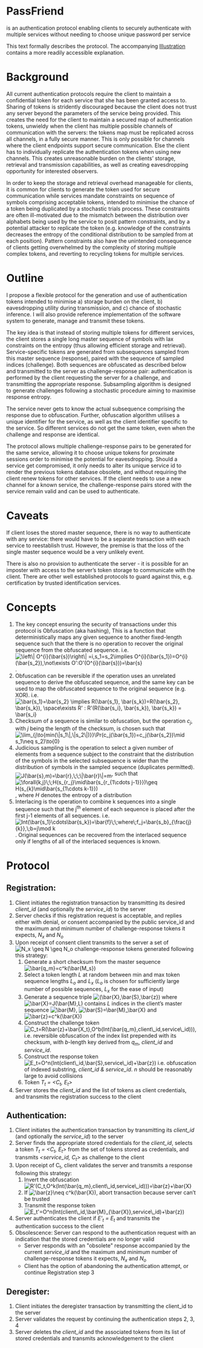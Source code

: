 # PassFriend
is an authentication protocol enabling clients to securely authenticate with multiple services without needing to choose unique password per service

This text formally describes the protocol. The accompanying [Illustration](./Illustration.md) contains a more readily accessible explanation.

# Background
All current authentication protocols require the client to maintain a confidential token for each service that she has been granted access to. Sharing of tokens is stridently discouraged because the client does not trust any server beyond the parameters of the service being provided. This creates the need for the client to maintain a secured map of authentication tokens, unwieldy when the client has multiple possible channels of communication with the servers:  the tokens map must be replicated across all channels, in a fully secure manner. This is only possible for channels where the client endpoints support secure communication. Else the client has to individually replicate the authentication tokens when using new channels. This creates unreasonable burden on the clients’ storage, retrieval and transmission capabilities, as well as creating eavesdropping opportunity for interested observers.

In order to keep the storage and retrieval overhead manageable for clients, it is common for clients to generate the token used for secure communication while services mandate constraints on sequence of symbols comprising acceptable tokens, intended to minimise the chance of a token being duplicated by a stochastic trials process. These constraints are often ill-motivated due to the mismatch between the distribution over alphabets being used by the service to posit pattern constraints, and by a potential attacker to replicate the token (e.g. knowledge of the constraints decreases the entropy of the conditional distribution to be sampled from at each position). Pattern constraints also have the unintended consequence of clients getting overwhelmed by the complexity of storing multiple complex tokens, and reverting to recycling tokens for multiple services. 

# Outline
I propose a flexible protocol for the generation and use of authentication tokens intended to minimise a) storage burden on the client, b) eavesdropping utility during transmission, and c) chance of stochastic inference. I will also provide reference implementation of the software system to generate, manage and transmit these tokens.

The key idea is that instead of storing multiple tokens for different services, the client stores a single long master sequence of symbols with lax constraints on the entropy (thus allowing efficient storage and retrieval). Service-specific tokens are generated from subsequences sampled from this master sequence (response), paired with the sequence of sampled indices (challenge). Both sequences are obfuscated as described below and transmitted to the server as challenge-response pair: authentication is performed by the client requesting the server for a challenge, and transmitting the appropriate response. Subsampling algorithm is designed to generate challenges following a stochastic procedure aiming to maximise response entropy.

The service never gets to know the actual subsequence comprising the response due to obfuscation. Further, obfuscation algorithm utilises a unique identifier for the service, as well as the client identifier specific to the service. So different services do not get the same token, even when the challenge and response are identical. 

The protocol allows multiple challenge-response pairs to be generated for the same service, allowing it to choose unique tokens for proximate sessions order to minimise the potential for eavesdropping. Should a service get compromised, it only needs to alter its unique service id to render the previous tokens database obsolete, and without requiring the client renew tokens for other services. If the client needs to use a new channel for a known service, the challenge-response pairs stored with the service remain valid and can be used to authenticate.

# Caveats
If client loses the stored master sequence, there is no way to authenticate with any service: there would have to be a separate transaction with each service to reestablish trust. However, the premise is that the loss of the single master sequence would be a very unlikely event.

There is also no provision to authenticate the server - it is possible for an imposter with access to the server’s token storage to communicate with the client. There are other well established protocols to guard against this, e.g. certification by trusted identification services.

# Concepts 
1. The key concept ensuring the security of transactions under this protocol is Obfuscation (aka hashing), This is a function that deterministically maps any given sequence to another fixed-length sequence such that the there is no operation to recover the original sequence from the obfuscated sequence.  i.e. <img src="https://latex.codecogs.com/svg.latex?\fn_cm&space;\left\|&space;O^{i}(\bar{s})\right\|&space;=i,s_1=s_2\implies&space;O^{i}(\bar{s_1})=O^{i}(\bar{s_2}),\not\exists&space;O':O'(O^{i}(\bar{s}))=\bar{s}" title="\left\| O^{i}(\bar{s})\right\| =i,s_1=s_2\implies O^{i}(\bar{s_1})=O^{i}(\bar{s_2}),\not\exists O':O'(O^{i}(\bar{s}))=\bar{s}" align="middle"/>. 
2. Obfuscation can be reversible if the operation uses an unrelated sequence to derive the obfuscated sequence, and the same key can be used to map the obfuscated sequence to the original sequence (e.g. XOR). i.e. <img src="https://latex.codecogs.com/svg.latex?\fn_cm&space;\bar{s_1}=\bar{s_2}&space;\implies&space;R(\bar{s_1},&space;\bar{s_k})=R(\bar{s_2},&space;\bar{s_k}),&space;\space\exists&space;R'&space;:&space;R'(R(\bar{s_i},&space;\bar{s_k}),&space;\bar{s_k})&space;=&space;\bar{s_i}" title="\bar{s_1}=\bar{s_2} \implies R(\bar{s_1}, \bar{s_k})=R(\bar{s_2}, \bar{s_k}), \space\exists R' : R'(R(\bar{s_i}, \bar{s_k}), \bar{s_k}) = \bar{s_i}" align="middle"/>
3. Checksum of a sequence is similar to obfuscation, but the operation _c<sub>j</sub>_, with _j_ being the length of the checksum, is chosen such that <img src="https://latex.codecogs.com/svg.latex?\fn_cm&space;\lim_{j\to{min(\|s_1\|,\|s_2\|)}}\Pr(c_j(\bar{s_1})=c_j(\bar{s_2})\mid&space;s_1\neq&space;s_2)\to{0}" title="\lim_{j\to{min(\|s_1\|,\|s_2\|)}}\Pr(c_j(\bar{s_1})=c_j(\bar{s_2})\mid s_1\neq s_2)\to{0}" align="middle"/>
4. Judicious sampling is the operation to select a given number of elements from a sequence subject to the constraint that the distribution of the symbols in the selected subsequence is wider than the distribution of symbols in the sampled sequence  (duplicates permitted). <img src="https://latex.codecogs.com/svg.latex?\fn_cm&space;J(\bar{s},m)=\bar{r},\;\;\|\bar{r}\|=m" title="J(\bar{s},m)=\bar{r},\;\;\|\bar{r}\|=m" align="middle"/>, such that <img src="https://latex.codecogs.com/svg.latex?\fn_cm&space;\forall{k,j}\;\;H(s_{r_j}\mid\bar{s_{r_{1\cdots&space;j-1}}})\geq&space;H(s_{k}\mid\bar{s_{1\cdots&space;k-1}})" title="\forall{k,j}\;\;H(s_{r_j}\mid\bar{s_{r_{1\cdots j-1}}})\geq H(s_{k}\mid\bar{s_{1\cdots k-1}})" align="middle"/>, where _H_ denotes the entropy of a distribution 
5. Interlacing is the operation to combine k sequences into a single sequence such that the j<sup>th</sup> element of each sequence is placed after the first j-1 elements of all sequences. i.e. <img src="https://latex.codecogs.com/svg.latex?\fn_cm&space;Int(\bar{s_1}\cdots\bar{s_k})=\bar{f}\;\;where\;f_j=\bar{s_b}_{\frac{j}{k}},\;b=j\mod&space;k" title="Int(\bar{s_1}\cdots\bar{s_k})=\bar{f}\;\;where\;f_j=\bar{s_b}_{\frac{j}{k}},\;b=j\mod k" align="middle"/>. Original sequences can be recovered from the interlaced sequence only if lengths of all of the interlaced sequences is known.

# Protocol 
## Registration: 
1. Client initiates the registration transaction by transmitting its desired _client_id_ (and optionally the _service_id_) to the server
2. Server checks if this registration request is acceptable, and replies either with denial, or consent accompanied by the public service_id and the maximum and minimum number of challenge-response tokens it expects, _N<sub>x</sub>_ and _N<sub>o</sub>_
3. Upon receipt of consent client transmits to the server a set of <img src="https://latex.codecogs.com/svg.latex?\fn_cm&space;N_x\geqN\geq&space;N_o" title="N_x \geq N \geq N_o"/> challenge-response tokens generated following this strategy:
   1. Generate a short checksum from the master sequence <img src="https://latex.codecogs.com/svg.latex?\fn_cm&space;\bar{q_m}=c^k(\bar{M})" title="\bar{q_m}=c^k(\bar{M_s})"/>
   2. Select a token length _L_ at random between min and max token sequence lengths _L<sub>o</sub>_ and _L<sub>x</sub>_ (_L<sub>o</sub>_ is chosen for sufficiently large number of possible sequences, _L<sub>x</sub>_ for the ease of input) 
   3. Generate a sequence triple <img src="https://latex.codecogs.com/svg.latex?\fn_cm&space;(\bar{X},\bar{S},\bar{z})" title="(\bar{X},\bar{S},\bar{z})" /> where <img src="https://latex.codecogs.com/svg.latex?\fn_cm&space;\bar{X}=J(\bar{M},L)" title="\bar{X}=J(\bar{M},L)" /> contains _L_ indices in the client’s master sequence <img src="https://latex.codecogs.com/svg.latex?\fn_cm&space;\bar{M}" title="\bar{M}" />, <img src="https://latex.codecogs.com/svg.latex?\fn_cm&space;\bar{S}=\bar{M}_\bar{X}" title="\bar{S}=\bar{M}_\bar{X}" /> and <img src="https://latex.codecogs.com/svg.latex?\fn_cm&space;\bar{z}=c^k(\bar{X})" title="\bar{z}=c^k(\bar{X})"/>
   4. Construct the challenge token <img src="https://latex.codecogs.com/svg.latex?\fn_cm&space;C_t=R(\bar{z}&plus;\bar{X_t},O^b(Int(\bar{q_m},client\_id,service\_id)))" title="C_t=R(\bar{z}+\bar{X_t},O^b(Int(\bar{q_m},client\_id,service\_id)))" />, i.e. reversible obfuscation of the index list prepended with its checksum, with _b_-length key derived from _q<sub>m</sub>_, _client_id_ and _service_id_.
   5. Construct the response token <img src="https://latex.codecogs.com/svg.latex?\fn_cm&space;E_t=O^n(Int(client\_id,\bar{S},service\_id)&plus;\bar{z})" title="E_t=O^n(Int(client\_id,\bar{S},service\_id)+\bar{z})" /> i.e. obfuscation of indexed substring, _client_id & service_id_. _n_ should be reasonably large to avoid collisions
   6. Token _T<sub>t</sub> = &lt;C<sub>t</sub>, E<sub>t</sub>&gt;_
4. Server stores the _client_id_ and the list of tokens as client credentials, and transmits the registration success to the client

## Authentication:
1. Client initiates the authentication transaction by transmitting its _client_id_ (and optionally the _service_id_) to the server
2. Server finds the appropriate stored credentials for the _client_id_, selects a token _T<sub>t</sub> = &lt;C<sub>t</sub>, E<sub>t</sub>&gt;_ from the set of tokens stored as credentials, and transmits _&lt;service_id, C<sub>t</sub>&gt;_ as challenge to the client
3. Upon receipt of C<sub>t</sub>, client validates the server and transmits a response following this strategy:
   1. Invert the obfuscation <img src="https://latex.codecogs.com/svg.latex?\fn_cm&space;R'(C_t,O^k(Int(\bar{q_m},client\_id,service\_id)))=\bar{z}&plus;\bar{X}" title="R'(C_t,O^k(Int(\bar{q_m},client\_id,service\_id)))=\bar{z}+\bar{X}" />
   2. If <img src="https://latex.codecogs.com/svg.latex?\fn_cm&space;\bar{z}\neq&space;c^k(\bar{X})" title="\bar{z}\neq c^k(\bar{X})" />, abort transaction because server can’t be trusted
   3. Transmit the response token <img src="https://latex.codecogs.com/svg.latex?\fn_cm&space;E_t'=O^n(Int(client\_id,\bar{M}_{\bar{X}},service\_id)&plus;\bar{z})" title="E_t'=O^n(Int(client\_id,\bar{M}_{\bar{X}},service\_id)+\bar{z})" />
4. Server authenticates the client if _E'<sub>t</sub> = E<sub>t</sub>_ and transmits the authentication success to the client
5. Obsolescence: Server can respond to the authentication request with an indication that the stored credentials are no longer valid
   * Server responds with an "obsolete" response accompanied by the current _service_id_ and the maximum and minimum number of challenge-response tokens it expects, _N<sub>x</sub>_ and _N<sub>o</sub>_
   * Client has the option of abandoning the authentication attempt, or continue Registration step 3

## Deregister:
1. Client initiates the deregister transaction by transmitting the client_id to the server
2. Server validates the request by continuing the authentication steps 2, 3, 4
3. Server deletes the _client_id_ and the associated tokens from its list of stored credentials and transmits acknowledgement to the client
